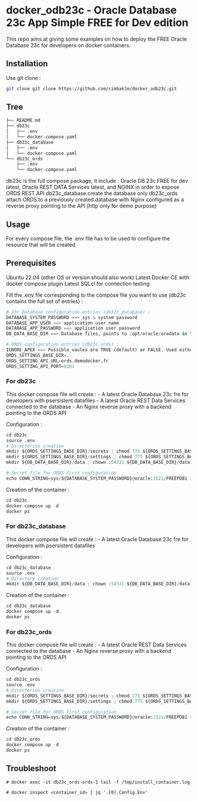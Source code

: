 # docker_odb23c - Oracle Database 23c App Simple FREE for Dev edition

This repo aims at giving some examples on how to deploy the FREE Oracle Database 23c for developers on docker containers.

## Installation

Use git clone :

```bash
git clone git clone https://github.com/cimbaklm/docker_odb23c.git
```

## Tree

```python
├── README.md
├── db23c
│   ├── .env
│   └── docker-compose.yaml
├── db23c_database
│   ├── .env
│   └── docker-compose.yaml
└── db23c_ords
    ├── .env
    └── docker-compose.yaml
```

db23c is the full compose package, it include : Oracle DB 23c FREE for dev latest, Oracle REST DATA Services latest, and NGINX in order to expose ORDS REST API
db23c_database create the database only
db23c_ords attach ORDS to a previously created database with Nginx configured as a reverse proxy pointing to the API (http only for demo purpose)

## Usage

For every compose file, the .env file has to be used to configure the resource that will be created

## Prerequisites

Ubuntu 22.04 (other OS or version should also work)
Latest Docker CE with docker compose plugin
Latest SQLcl for connection testing

Fill the .env file corresponding to the compose file you want to use (db23c contains the full set of entries) :

```python
# 23c Database configuration entries (db32c_database) :
DATABASE_SYSTEM_PASSWORD ==> sys & system password
DATABASE_APP_USER ==> application user name
DATABASE_APP_PASSWORD ==> application user password
DB_DATA_BASE_DIR ==> Database files, points to /opt/oracle/oradata in the container

# ORDS configuration entries (db23c_ords) :
IGNORE_APEX ==> Possible vaules are TRUE (default) or FALSE. Used either to install APEX or not
ORDS_SETTINGS_BASE_DIR=.
ORDS_SETTING_API_URL=ords.demodocker.fr
ORDS_SETTING_API_PORT=8181
```

### For db23c

This docker compose file will create :
    - A latest Oracle Database 23c fre for developers with psersistent datafiles
    - A latest Oracle REST Data Services connected to the database
    - An Nginx reverse proxy with a backend pointing to the ORDS API

Configuration :

```python
cd db23c
source .env
# Directories creation
mkdir ${ORDS_SETTINGS_BASE_DIR}/secrets ; chmod 775 ${ORDS_SETTINGS_BASE_DIR}/secrets
mkdir ${ORDS_SETTINGS_BASE_DIR}/settings ; chmod 775 ${ORDS_SETTINGS_BASE_DIR}/settings
mkdir ${DB_DATA_BASE_DIR}/data ; chown :54321 ${DB_DATA_BASE_DIR}/data ; chmod 775 ${DB_DATA_BASE_DIR}/data

# Secret file for ORDS first configuration
echo CONN_STRING=sys/${DATABASE_SYSTEM_PASSWORD}@oracle:1521/FREEPDB1 > ${ORDS_SETTINGS_BASE_DIR}secrets/conn_string.txt
```

Creation of the container :

```python
cd db23c
docker compose up -d
docker ps
```

### For db23c_database

This docker compose file will create :
    - A latest Oracle Database 23c fre for developers with psersistent datafiles

Configuration :

```python
cd db23c_database
source .env
# Directory creation
mkdir ${DB_DATA_BASE_DIR}/data ; chown :54321 ${DB_DATA_BASE_DIR}/data ; chmod 775 ${DB_DATA_BASE_DIR}/data
```

Creation of the container :

```python
cd db23c_database
docker compose up -d
docker ps
```

### For db23c_ords

This docker compose file will create :
    - A latest Oracle REST Data Services connected to the database
    - An Nginx reverse proxy with a backend pointing to the ORDS API

Configuration :

```python
cd db23c_ords
source .env
# Directories creation
mkdir ${ORDS_SETTINGS_BASE_DIR}/secrets ; chmod 775 ${ORDS_SETTINGS_BASE_DIR}/secrets
mkdir ${ORDS_SETTINGS_BASE_DIR}/settings ; chmod 775 ${ORDS_SETTINGS_BASE_DIR}/settings

# Secret file for ORDS first configuration
echo CONN_STRING=sys/${DATABASE_SYSTEM_PASSWORD}@oracle:1521/FREEPDB1 > ${ORDS_SETTINGS_BASE_DIR}secrets/conn_string.txt
```

Creation of the container :

```python
cd db23c_ords
docker compose up -d
docker ps
```

## Troubleshoot

    # docker exec -it db23c_ords-ords-1 tail -f /tmp/install_container.log

    # docker inspect <container_id> | jq '.[0].Config.Env'



